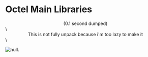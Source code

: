 # Octel Main Libraries

<center>(0.1 second dumped)</center>\
<center>This is not fully unpack because i'm too lazy to make it</center>\


![null](https://cdn.discordapp.com/attachments/1073241823050465320/1073975718150684702/image.png "Skull").
